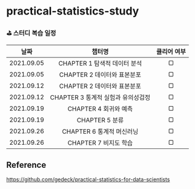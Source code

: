 # practical-statistics-study

### ⛳️ 스터디 복습 일정

|날짜|챕터명|클리어 여부|
|:---:|:---:|:---:|
|2021.09.05|CHAPTER 1 탐색적 데이터 분석|▢|
|2021.09.05|CHAPTER 2 데이터와 표본분포|▢|
|2021.09.12|CHAPTER 2 데이터와 표본분포|▢|
|2021.09.12|CHAPTER 3 통계적 실험과 유의성검정|▢|
|2021.09.19|CHAPTER 4 회귀와 예측|▢|
|2021.09.19|CHAPTER 5 분류|▢|
|2021.09.26|CHAPTER 6 통계적 머신러닝|▢|
|2021.09.26|CHAPTER 7 비지도 학습|▢|

## Reference

https://github.com/gedeck/practical-statistics-for-data-scientists
